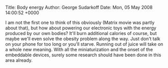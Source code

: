 Title: Body energy
Author: George Sudarkoff
Date: Mon, 05 May 2008 14:00:52 +0000

I am not the first one to think of this obviously (Matrix movie was partly about that), but how about powering our electronic toys with the energy produced by our own bodies? It'll burn additional calories of course, but maybe we'll even solve the obesity problem along the way. Just don't talk on your phone for too long or you'll starve. Running out of juice will take on a whole new meaning. With all the miniaturization and the onset of the embeddable devices, surely some research should have been done in this area already.
